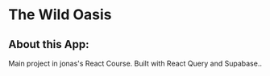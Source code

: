 # The Wild Oasis

## About this App:

Main project in jonas's React Course.
Built with React Query and Supabase..
